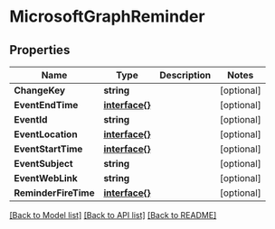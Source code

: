 # MicrosoftGraphReminder

## Properties

Name | Type | Description | Notes
------------ | ------------- | ------------- | -------------
**ChangeKey** | **string** |  | [optional] 
**EventEndTime** | [**interface{}**](.md) |  | [optional] 
**EventId** | **string** |  | [optional] 
**EventLocation** | [**interface{}**](.md) |  | [optional] 
**EventStartTime** | [**interface{}**](.md) |  | [optional] 
**EventSubject** | **string** |  | [optional] 
**EventWebLink** | **string** |  | [optional] 
**ReminderFireTime** | [**interface{}**](.md) |  | [optional] 

[[Back to Model list]](../README.md#documentation-for-models) [[Back to API list]](../README.md#documentation-for-api-endpoints) [[Back to README]](../README.md)



